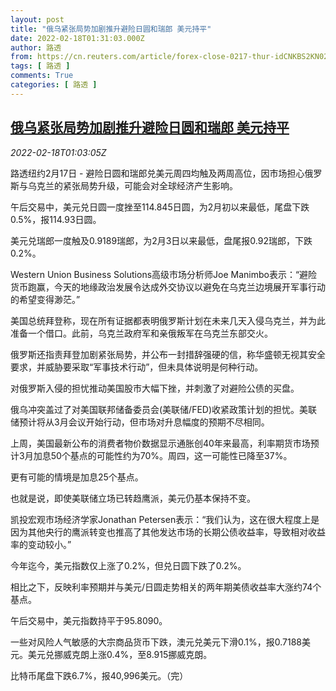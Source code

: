 ```yaml
---
layout: post
title: "俄乌紧张局势加剧推升避险日圆和瑞郎 美元持平"
date: 2022-02-18T01:31:03.000Z
author: 路透
from: https://cn.reuters.com/article/forex-close-0217-thur-idCNKBS2KN02E
tags: [ 路透 ]
comments: True
categories: [ 路透 ]
---
```

<!--1645147863000-->
[俄乌紧张局势加剧推升避险日圆和瑞郎 美元持平](https://cn.reuters.com/article/forex-close-0217-thur-idCNKBS2KN02E)
------

<div>
<div><i>2022-02-18T01:03:05Z</i></div><p>路透纽约2月17日 - 避险日圆和瑞郎兑美元周四均触及两周高位，因市场担心俄罗斯与乌克兰的紧张局势升级，可能会对全球经济产生影响。</p><p>午后交易中，美元兑日圆一度挫至114.845日圆，为2月初以来最低，尾盘下跌0.5%，报114.93日圆。</p><p>美元兑瑞郎一度触及0.9189瑞郎，为2月3日以来最低，盘尾报0.92瑞郎，下跌0.2%。</p><p>Western Union Business Solutions高级市场分析师Joe Manimbo表示：“避险货币跑赢，今天的地缘政治发展令达成外交协议以避免在乌克兰边境展开军事行动的希望变得渺茫。”</p><p>美国总统拜登称，现在所有证据都表明俄罗斯计划在未来几天入侵乌克兰，并为此准备一个借口。此前，乌克兰政府军和亲俄叛军在乌克兰东部交火。</p><p>俄罗斯还指责拜登加剧紧张局势，并公布一封措辞强硬的信，称华盛顿无视其安全要求，并威胁要采取“军事技术行动”，但未具体说明是何种行动。</p><p>对俄罗斯入侵的担忧推动美国股市大幅下挫，并刺激了对避险公债的买盘。</p><p>俄乌冲突盖过了对美国联邦储备委员会(美联储/FED)收紧政策计划的担忧。美联储预计将从3月会议开始行动，但市场对升息幅度的预期不尽相同。</p><p>上周，美国最新公布的消费者物价数据显示通胀创40年来最高，利率期货市场预计3月加息50个基点的可能性约为70%。周四，这一可能性已降至37%。</p><p>更有可能的情境是加息25个基点。</p><p>也就是说，即使美联储立场已转趋鹰派，美元仍基本保持不变。</p><p>凯投宏观市场经济学家Jonathan Petersen表示：“我们认为，这在很大程度上是因为其他央行的鹰派转变也推高了其他发达市场的长期公债收益率，导致相对收益率的变动较小。”</p><p>今年迄今，美元指数仅上涨了0.2%，但兑日圆下跌了0.2%。</p><p>相比之下，反映利率预期并与美元/日圆走势相关的两年期美债收益率大涨约74个基点。</p><p>午后交易中，美元指数持平于95.8090。</p><p>一些对风险人气敏感的大宗商品货币下跌，澳元兑美元下滑0.1%，报0.7188美元。美元兑挪威克朗上涨0.4%，至8.915挪威克朗。</p><p>比特币尾盘下跌6.7%，报40,996美元。（完）</p>
</div>
